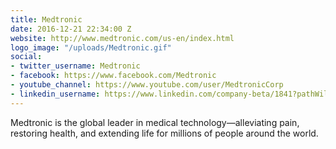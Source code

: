 ```yaml
---
title: Medtronic
date: 2016-12-21 22:34:00 Z
website: http://www.medtronic.com/us-en/index.html
logo_image: "/uploads/Medtronic.gif"
social:
- twitter_username: Medtronic
- facebook: https://www.facebook.com/Medtronic
- youtube_channel: https://www.youtube.com/user/MedtronicCorp
- linkedin_username: https://www.linkedin.com/company-beta/1841?pathWildcard=1841
---
```


Medtronic is the global leader in medical technology—alleviating pain, restoring health, and extending life for millions of people around the world.